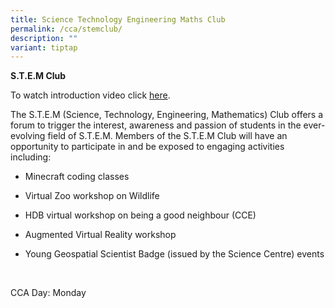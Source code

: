 ```yaml
---
title: Science Technology Engineering Maths Club
permalink: /cca/stemclub/
description: ""
variant: tiptap
---
```

<p><strong>S.T.E.M Club</strong> <br></p><p>To watch introduction video click <a href="https://youtu.be/HWVifWO_dWw" rel="noopener noreferrer nofollow" target="_blank">here</a>. <br></p><p>The S.T.E.M (Science, Technology, Engineering, Mathematics) Club offers a forum to trigger the interest, awareness and passion of students in the ever-evolving field of S.T.E.M. Members of the S.T.E.M Club will have an opportunity to participate in and be exposed to engaging activities including: <br></p><ul><li><p>Minecraft coding classes</p></li><li><p>Virtual Zoo workshop on Wildlife</p></li><li><p>HDB virtual workshop on being a good neighbour (CCE)</p></li><li><p>Augmented Virtual Reality workshop</p></li><li><p>Young Geospatial Scientist Badge (issued by the Science Centre) events</p></li></ul><p><br></p><p>CCA Day: Monday</p>